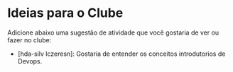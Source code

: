 # Ideias para o Clube

Adicione abaixo uma sugestão de atividade que você gostaria de ver ou fazer no clube:

- [hda-silv lczeresn]: Gostaria de entender os conceitos introdutorios de Devops.